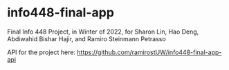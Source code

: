 # info448-final-app

Final Info 448 Project, in Winter of 2022, for Sharon Lin, Hao Deng, Abdiwahid Bishar Hajir, and Ramiro Steinmann Petrasso

API for the project here: https://github.com/ramirostUW/info448-final-app-api
